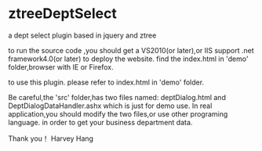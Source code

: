 # ztreeDeptSelect
a dept select plugin based in jquery and ztree

to run the source code ,you should get a VS2010(or later),or IIS support .net framework4.0(or later) to deploy the website.
find the index.html in 'demo' folder,browser with IE or Firefox.

to use this plugin. please refer to index.html in 'demo' folder.

Be careful,the 'src' folder,has two files named: deptDialog.html and DeptDialogDataHandler.ashx
which is just for demo use.
In real application,you should modify the two files,or use other programing language.
in order to get your business department data.

Thank you！
Harvey Hang
